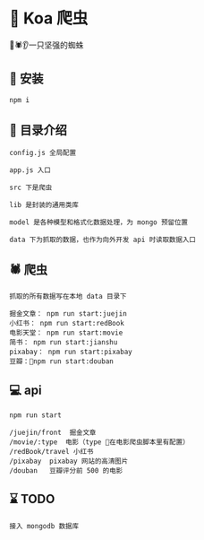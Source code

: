 # 🚀 Koa 爬虫

🚀🕷️👂一只坚强的蜘蛛

## 🚗 安装

```html
npm i
```

## 📖 目录介绍

```
config.js 全局配置

app.js 入口

src 下是爬虫

lib 是封装的通用类库

model 是各种模型和格式化数据处理，为 mongo 预留位置

data 下为抓取的数据，也作为向外开发 api 时读取数据入口
```

## 🕷️ 爬虫

```
抓取的所有数据写在本地 data 目录下

掘金文章： npm run start:juejin
小红书： npm run start:redBook
电影天堂： npm run start:movie
简书： npm run start:jianshu
pixabay： npm run start:pixabay
豆瓣：npm run start:douban

```

## 💻 api

```
npm run start

/juejin/front  掘金文章
/movie/:type  电影（type 在电影爬虫脚本里有配置）
/redBook/travel 小红书
/pixabay  pixabay 网站的高清图片
/douban   豆瓣评分前 500 的电影
```

## ⌛️ TODO

```
接入 mongodb 数据库
```